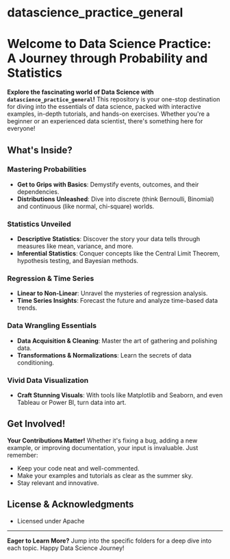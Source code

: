 # datascience_practice_general
# Welcome to Data Science Practice: A Journey through Probability and Statistics

**Explore the fascinating world of Data Science with `datascience_practice_general`!** This repository is your one-stop destination for diving into the essentials of data science, packed with interactive examples, in-depth tutorials, and hands-on exercises. Whether you're a beginner or an experienced data scientist, there's something here for everyone!

## What's Inside?

### Mastering Probabilities
- **Get to Grips with Basics**: Demystify events, outcomes, and their dependencies.
- **Distributions Unleashed**: Dive into discrete (think Bernoulli, Binomial) and continuous (like normal, chi-square) worlds.

### Statistics Unveiled
- **Descriptive Statistics**: Discover the story your data tells through measures like mean, variance, and more.
- **Inferential Statistics**: Conquer concepts like the Central Limit Theorem, hypothesis testing, and Bayesian methods.

### Regression & Time Series
- **Linear to Non-Linear**: Unravel the mysteries of regression analysis.
- **Time Series Insights**: Forecast the future and analyze time-based data trends.

### Data Wrangling Essentials
- **Data Acquisition & Cleaning**: Master the art of gathering and polishing data.
- **Transformations & Normalizations**: Learn the secrets of data conditioning.

### Vivid Data Visualization
- **Craft Stunning Visuals**: With tools like Matplotlib and Seaborn, and even Tableau or Power BI, turn data into art.

## Get Involved!

**Your Contributions Matter!** Whether it's fixing a bug, adding a new example, or improving documentation, your input is invaluable. Just remember:
- Keep your code neat and well-commented.
- Make your examples and tutorials as clear as the summer sky.
- Stay relevant and innovative.

## License & Acknowledgments

-  Licensed under Apache 

---

**Eager to Learn More?** Jump into the specific folders for a deep dive into each topic. Happy Data Science Journey!




